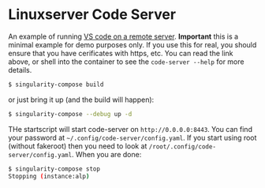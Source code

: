 # Linuxserver Code Server

An example of running [VS code on a remote server](https://hub.docker.com/r/linuxserver/code-server).
**Important** this is a minimal example for demo purposes only. If you use this for real,
you should ensure that you have cerificates with https, etc. You can read the link above,
or shell into the container to see the `code-server --help` for more details.

```bash
$ singularity-compose build
```

or just bring it up (and the build will happen):

```bash
$ singularity-compose --debug up -d
```

THe startscript will start code-server on `http://0.0.0.0:8443`. You can find
your password at `~/.config/code-server/config.yaml`. If you start using root
(without fakeroot) then you need to look at `/root/.config/code-server/config.yaml`. 
When you are done:

```bash
$ singularity-compose stop
Stopping (instance:alp)
```
